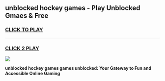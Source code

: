 
## unblocked hockey games - Play Unblocked Gmaes & Free
<h3>
<a href="https://premium.freeplayer.one?title=unblocked_hockey_games&ref=19F">CLICK TO PLAY</a></h3>
<hr>

<h3>
<a href="https://premium.freeplayer.one?title=unblocked_hockey_games&ref=19F">CLICK 2 PLAY</a>
  
</h3>

<a href="https://premium.freeplayer.one?title=unblocked_hockey_games&ref=19F/"><img src="https://clearcache.store/games.png"></a>


**unblocked hockey games games unblocked: Your Gateway to Fun and Accessible Online Gaming**
